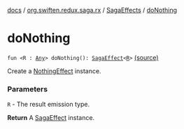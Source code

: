 [docs](../../index.md) / [org.swiften.redux.saga.rx](../index.md) / [SagaEffects](index.md) / [doNothing](./do-nothing.md)

# doNothing

`fun <R : `[`Any`](https://kotlinlang.org/api/latest/jvm/stdlib/kotlin/-any/index.html)`> doNothing(): `[`SagaEffect`](../../org.swiften.redux.saga.common/-saga-effect/index.md)`<`[`R`](do-nothing.md#R)`>` [(source)](https://github.com/protoman92/KotlinRedux/tree/master/common/common-rx-saga/src/main/kotlin/org/swiften/redux/saga/rx/SagaEffects.kt#L41)

Create a [NothingEffect](../-nothing-effect/index.md) instance.

### Parameters

`R` - The result emission type.

**Return**
A [SagaEffect](../../org.swiften.redux.saga.common/-saga-effect/index.md) instance.

